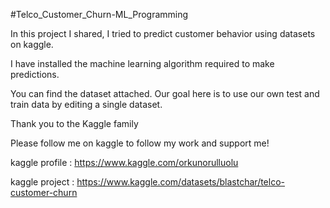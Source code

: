 #Telco_Customer_Churn-ML_Programming


In this project I shared, I tried to predict customer behavior using datasets on kaggle.

I have installed the machine learning algorithm required to make predictions.

You can find the dataset attached. Our goal here is to use our own test and train data by editing a single dataset.

Thank you to the Kaggle family

Please follow me on kaggle to follow my work and support me!

kaggle profile : https://www.kaggle.com/orkunorulluolu 

kaggle project : https://www.kaggle.com/datasets/blastchar/telco-customer-churn 
